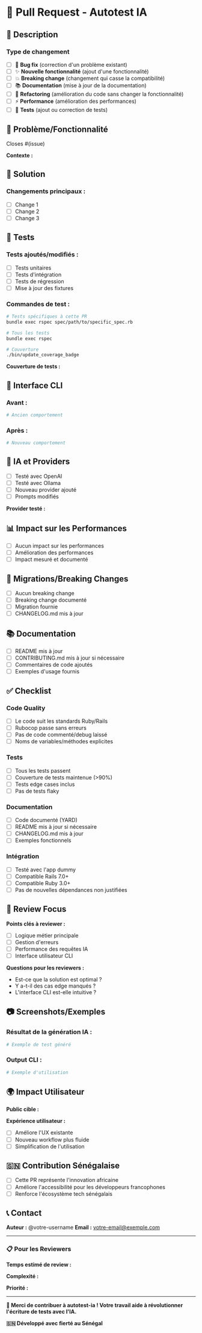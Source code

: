 # 🚀 Pull Request - Autotest IA

## 📝 Description

<!-- Décrivez clairement les changements apportés et le problème résolu -->

### Type de changement

- [ ] 🐛 **Bug fix** (correction d'un problème existant)
- [ ] ✨ **Nouvelle fonctionnalité** (ajout d'une fonctionnalité)
- [ ] 💥 **Breaking change** (changement qui casse la compatibilité)
- [ ] 📚 **Documentation** (mise à jour de la documentation)
- [ ] 🔧 **Refactoring** (amélioration du code sans changer la fonctionnalité)
- [ ] ⚡ **Performance** (amélioration des performances)
- [ ] 🧪 **Tests** (ajout ou correction de tests)

## 🎯 Problème/Fonctionnalité

<!-- Référencez l'issue associée -->
Closes #(issue)

**Contexte :**
<!-- Expliquez le contexte et pourquoi ce changement est nécessaire -->

## 🔧 Solution

<!-- Décrivez comment vous avez résolu le problème ou implémenté la fonctionnalité -->

### Changements principaux :
- [ ] Change 1
- [ ] Change 2  
- [ ] Change 3

## 🧪 Tests

### Tests ajoutés/modifiés :
- [ ] Tests unitaires
- [ ] Tests d'intégration
- [ ] Tests de régression
- [ ] Mise à jour des fixtures

### Commandes de test :
```bash
# Tests spécifiques à cette PR
bundle exec rspec spec/path/to/specific_spec.rb

# Tous les tests
bundle exec rspec

# Couverture
./bin/update_coverage_badge
```

**Couverture de tests :** <!-- Mentionnez le pourcentage -->

## 📱 Interface CLI

<!-- Si votre PR affecte l'interface CLI, montrez les changements -->

### Avant :
```bash
# Ancien comportement
```

### Après :
```bash
# Nouveau comportement
```

## 🤖 IA et Providers

<!-- Si votre PR affecte la génération IA -->
- [ ] Testé avec OpenAI
- [ ] Testé avec Ollama
- [ ] Nouveau provider ajouté
- [ ] Prompts modifiés

**Provider testé :** <!-- OpenAI/Ollama/Autre -->

## 📊 Impact sur les Performances

<!-- Si applicable -->
- [ ] Aucun impact sur les performances
- [ ] Amélioration des performances
- [ ] Impact mesuré et documenté

## 💾 Migrations/Breaking Changes

<!-- Si applicable -->
- [ ] Aucun breaking change
- [ ] Breaking change documenté
- [ ] Migration fournie
- [ ] CHANGELOG.md mis à jour

## 📚 Documentation

- [ ] README mis à jour
- [ ] CONTRIBUTING.md mis à jour si nécessaire
- [ ] Commentaires de code ajoutés
- [ ] Exemples d'usage fournis

## ✅ Checklist

### Code Quality
- [ ] Le code suit les standards Ruby/Rails
- [ ] Rubocop passe sans erreurs
- [ ] Pas de code commenté/debug laissé
- [ ] Noms de variables/méthodes explicites

### Tests
- [ ] Tous les tests passent
- [ ] Couverture de tests maintenue (>90%)
- [ ] Tests edge cases inclus
- [ ] Pas de tests flaky

### Documentation
- [ ] Code documenté (YARD)
- [ ] README mis à jour si nécessaire
- [ ] CHANGELOG.md mis à jour
- [ ] Exemples fonctionnels

### Intégration
- [ ] Testé avec l'app dummy
- [ ] Compatible Rails 7.0+
- [ ] Compatible Ruby 3.0+
- [ ] Pas de nouvelles dépendances non justifiées

## 🧐 Review Focus

<!-- Guidez les reviewers sur les points importants -->

**Points clés à reviewer :**
- [ ] Logique métier principale
- [ ] Gestion d'erreurs
- [ ] Performance des requêtes IA
- [ ] Interface utilisateur CLI

**Questions pour les reviewers :**
- Est-ce que la solution est optimal ?
- Y a-t-il des cas edge manqués ?
- L'interface CLI est-elle intuitive ?

## 📷 Screenshots/Exemples

<!-- Si applicable, montrez des exemples visuels -->

### Résultat de la génération IA :
```ruby
# Exemple de test généré
```

### Output CLI :
```bash
# Exemple d'utilisation
```

## 🌍 Impact Utilisateur

**Public cible :** <!-- Développeurs Rails débutants/experts, etc. -->

**Expérience utilisateur :**
- [ ] Améliore l'UX existante
- [ ] Nouveau workflow plus fluide
- [ ] Simplification de l'utilisation

## 🇸🇳 Contribution Sénégalaise

<!-- Si cette contribution a une signification particulière -->
- [ ] Cette PR représente l'innovation africaine
- [ ] Améliore l'accessibilité pour les développeurs francophones
- [ ] Renforce l'écosystème tech sénégalais

## 📞 Contact

**Auteur :** @votre-username
**Email :** votre-email@exemple.com

---

### 📋 Pour les Reviewers

**Temps estimé de review :** <!-- 15min/30min/1h+ -->

**Complexité :** <!-- Simple/Medium/Complex -->

**Priorité :** <!-- Low/Medium/High/Critical -->

---

**🎉 Merci de contribuer à autotest-ia ! Votre travail aide à révolutionner l'écriture de tests avec l'IA.**

**🇸🇳 Développé avec fierté au Sénégal** 